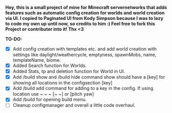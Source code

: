 **Hey, this is a small project of mine for Minecraft servernetworks that adds features such as automatic config creation for worlds and world creation via UI.
I copied to Paginated UI from Kody Simpson because I was to lazy to code my own up until now, so credits to him :)
Feel free to fork this Project or contributer into it! Thx <3**

**TO-DO:**
- [X] Add config creation with templates etc. and add world creation with settings like daylight/weathercycle, emptyness, spawnMobs, name, templateName, biome.
- [X] Added Search function for Worlds.
- [X] Added Stats, tp and deletion function for World in UI.
- [X] Add /build show and /build hide command show should have a [key] for showing all locations in the configsection [key]
- [X] Add /build add command for adding to a key in the config. If using location use ~ ~ ~ [~ ~] or <x> <y> <z> [pitch yaw]
- [X] Add /build for opening build menu.
- [ ] Cleanup configmanager and overall a little code overhaul.
